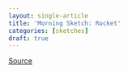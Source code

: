 ```yaml
---
layout: single-article
title: 'Morning Sketch: Rocket'
categories: [sketches]
draft: true
---
```


[Source](https://dribbble.com/shots/1581316-Fireart-blog-illustration)
